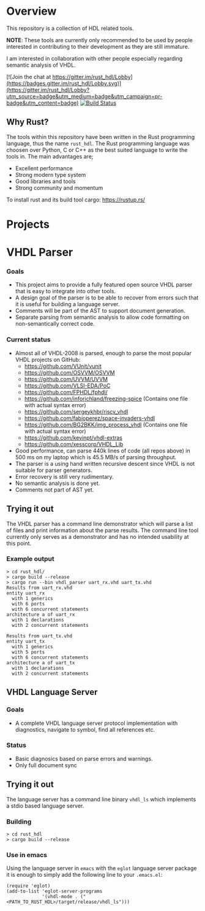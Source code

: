 # Overview
This repository is a collection of HDL related tools.

**NOTE**: These tools are currently only recommended to be used by people interested in contributing to their development as they are still immature.

I am interested in collaboration with other people especially regarding semantic analysis of VHDL.

[![Join the chat at https://gitter.im/rust_hdl/Lobby](https://badges.gitter.im/rust_hdl/Lobby.svg)](https://gitter.im/rust_hdl/Lobby?utm_source=badge&utm_medium=badge&utm_campaign=pr-badge&utm_content=badge)
[![Build Status](https://travis-ci.org/kraigher/rust_hdl.svg?branch=master)](https://travis-ci.org/kraigher/rust_hdl)

## Why Rust?
The tools within this repository have been written in the Rust programming language, thus the name `rust_hdl`. 
The Rust programming language was choosen over Python, C or C++ as the best suited language to write the tools in.
The main advantages are; 
- Excellent performance
- Strong modern type system
- Good libraries and tools
- Strong community and momentum

To install rust and its build tool cargo: https://rustup.rs/

# Projects
# VHDL Parser
### Goals
- This project aims to provide a fully featured open source VHDL parser that is easy to integrate into other tools.
- A design goal of the parser is to be able to recover from errors such that it is useful for building a language server. 
- Comments will be part of the AST to support document generation.
- Separate parsing from semantic analysis to allow code formatting on non-semantically correct code.

### Current status
- Almost all of VHDL-2008 is parsed, enough to parse the most popular VHDL projects on GitHub:
   - https://github.com/VUnit/vunit
   - https://github.com/OSVVM/OSVVM
   - https://github.com/UVVM/UVVM
   - https://github.com/VLSI-EDA/PoC
   - https://github.com/FPHDL/fphdl/
   - https://github.com/inforichland/freezing-spice (Contains one file with actual syntax error)
   - https://github.com/sergeykhbr/riscv_vhdl
   - https://github.com/fabioperez/space-invaders-vhdl
   - https://github.com/BG2BKK/img_process_vhdl (Contains one file with actual syntax error)
   - https://github.com/kevinpt/vhdl-extras
   - https://github.com/xesscorp/VHDL_Lib
- Good performance, can parse 440k lines of code (all repos above) in 500 ms on my laptop which is 45.5 MB/s of parsing throughput.
- The parser is a using hand written recursive descent since VHDL is not suitable for parser generators.
- Error recovery is still very rudimentary.
- No semantic analysis is done yet.
- Comments not part of AST yet.

## Trying it out
The VHDL parser has a command line demonstrator which will parse a list of files and print information about the parse results. The command line tool currently only serves as a demonstrator and has no intended usability at this point.

### Example output
```console
> cd rust_hdl/
> cargo build --release
> cargo run --bin vhdl_parser uart_rx.vhd uart_tx.vhd
Results from uart_rx.vhd
entity uart_rx
  with 1 generics
  with 6 ports
  with 6 concurrent statements
architecture a of uart_rx
  with 1 declarations
  with 2 concurrent statements

Results from uart_tx.vhd
entity uart_tx
  with 1 generics
  with 5 ports
  with 6 concurrent statements
architecture a of uart_tx
  with 1 declarations
  with 2 concurrent statements
```

## VHDL Language Server
### Goals
- A complete VHDL language server protocol implementation with diagnostics, navigate to symbol, find all references etc.

### Status
- Basic diagnosics based on parse errors and warnings.
- Only full document sync

## Trying it out
The language server has a command line binary `vhdl_ls` which implements a stdio based language server. 

### Building
```console
> cd rust_hdl
> cargo build --release
```
### Use in emacs
Using the language server in `emacs` with the `eglot` language server package it is enough to simply add the following line to your `.emacs.el`:
```elisp
(require 'eglot)
(add-to-list 'eglot-server-programs
             '(vhdl-mode . ("<PATH_TO_RUST_HDL>/target/release/vhdl_ls")))
```
